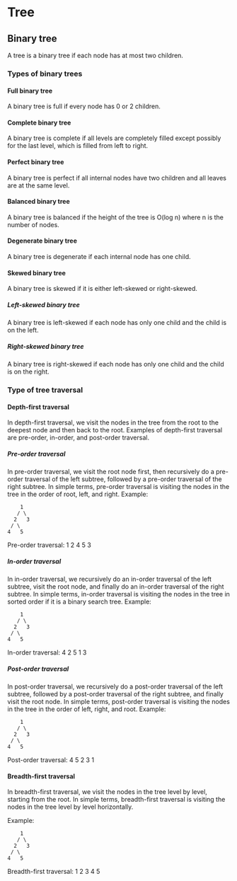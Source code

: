 # Tree

## Binary tree
A tree is a binary tree if each node has at most two children.

### Types of binary trees

#### Full binary tree
A binary tree is full if every node has 0 or 2 children.

#### Complete binary tree
A binary tree is complete if all levels are completely filled except possibly for the last level, which is filled from left to right.

#### Perfect binary tree
A binary tree is perfect if all internal nodes have two children and all leaves are at the same level.

#### Balanced binary tree
A binary tree is balanced if the height of the tree is O(log n) where n is the number of nodes.

#### Degenerate binary tree
A binary tree is degenerate if each internal node has one child.

#### Skewed binary tree
A binary tree is skewed if it is either left-skewed or right-skewed.

##### Left-skewed binary tree
A binary tree is left-skewed if each node has only one child and the child is on the left.

##### Right-skewed binary tree
A binary tree is right-skewed if each node has only one child and the child is on the right.

### Type of tree traversal

#### Depth-first traversal
In depth-first traversal, we visit the nodes in the tree from the root to the deepest node and then back to the root.
Examples of depth-first traversal are pre-order, in-order, and post-order traversal.

##### Pre-order traversal
In pre-order traversal, we visit the root node first, then recursively do a pre-order traversal of the left subtree, followed by a pre-order traversal of the right subtree.
In simple terms, pre-order traversal is visiting the nodes in the tree in the order of root, left, and right.
Example:
```
    1
   / \
  2   3
 / \
4   5
```
Pre-order traversal: 1 2 4 5 3

##### In-order traversal
In in-order traversal, we recursively do an in-order traversal of the left subtree, visit the root node, and finally do an in-order traversal of the right subtree.
In simple terms, in-order traversal is visiting the nodes in the tree in sorted order if it is a binary search tree.
Example:
```
    1
   / \
  2   3
 / \
4   5
```
In-order traversal: 4 2 5 1 3

##### Post-order traversal
In post-order traversal, we recursively do a post-order traversal of the left subtree, followed by a post-order traversal of the right subtree, and finally visit the root node.
In simple terms, post-order traversal is visiting the nodes in the tree in the order of left, right, and root.
Example:
```
    1
   / \
  2   3
 / \
4   5
```
Post-order traversal: 4 5 2 3 1

#### Breadth-first traversal
In breadth-first traversal, we visit the nodes in the tree level by level, starting from the root.
In simple terms, breadth-first traversal is visiting the nodes in the tree level by level horizontally.

Example:
```
    1
   / \
  2   3
 / \
4   5
```
Breadth-first traversal: 1 2 3 4 5


